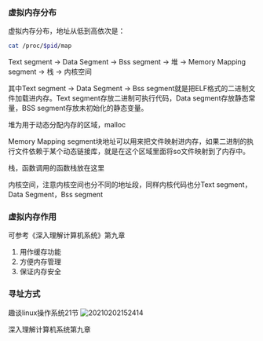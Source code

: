 ### 虚拟内存分布

虚拟内存分布，地址从低到高依次是：

```bash
cat /proc/$pid/map
```

Text segment -> Data Segment -> Bss segment -> 堆 -> Memory Mapping segment -> 栈 -> 内核空间

其中Text segment -> Data Segment -> Bss segment就是把ELF格式的二进制文件加载进内存。Text segment存放二进制可执行代码，Data segment存放静态常量，BSS segment存放未初始化的静态变量。

堆为用于动态分配内存的区域，malloc

Memory Mapping segment块地址可以用来把文件映射进内存，如果二进制的执行文件依赖于某个动态链接库，就是在这个区域里面将so文件映射到了内存中。

栈，函数调用的函数栈放在这里

内核空间，注意内核空间也分不同的地址段，同样内核代码也分Text segment，Data Segment，Bss segment

### 虚拟内存作用

可参考《深入理解计算机系统》第九章

1. 用作缓存功能
2. 方便内存管理
3. 保证内存安全


### 寻址方式

趣谈linux操作系统21节
![20210202152414](https://cdn.jsdelivr.net/gh/jerry92/imageHost1/20210202152414.png)

深入理解计算机系统第九章